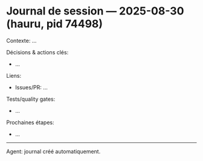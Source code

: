 # Journal de session — 2025-08-30 (hauru, pid 74498)

Contexte: ...

Décisions & actions clés:
- ...

Liens:
- Issues/PR: ...

Tests/quality gates:
- ...

Prochaines étapes:
- ...

---

Agent: journal créé automatiquement.
